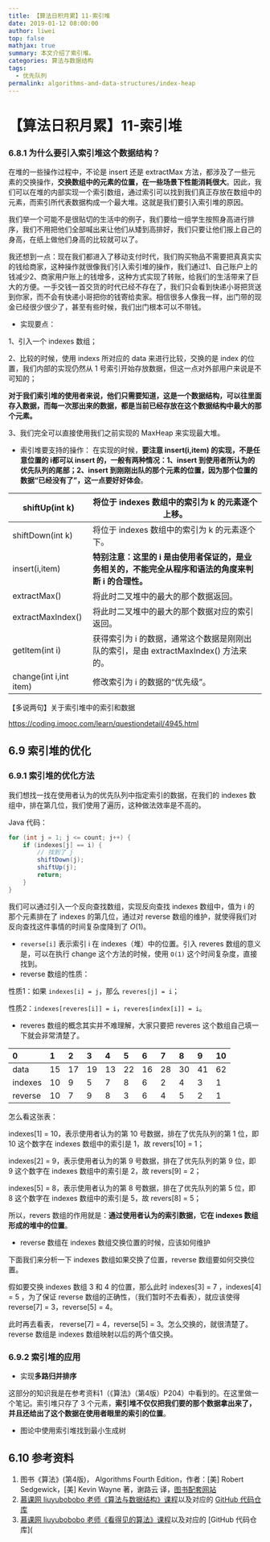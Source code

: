 ```yaml
---
title: 【算法日积月累】11-索引堆
date: 2019-01-12 08:00:00
author: liwei
top: false
mathjax: true
summary: 本文介绍了索引堆。
categories: 算法与数据结构
tags:
  - 优先队列
permalink: algorithms-and-data-structures/index-heap
---
```


# 【算法日积月累】11-索引堆

### 6.8.1 为什么要引入索引堆这个数据结构？

在堆的一些操作过程中，不论是 insert 还是 extractMax 方法，都涉及了一些元素的交换操作，**交换数组中的元素的位置，在一些场景下性能消耗很大**。因此，我们可以在堆的内部实现一个索引数组，通过索引可以找到我们真正存放在数组中的元素，而索引所代表数据构成一个最大堆。这就是我们要引入索引堆的原因。

我们举一个可能不是很贴切的生活中的例子，我们要给一组学生按照身高进行排序，我们不用把他们全部喊出来让他们从矮到高排好，我们只要让他们报上自己的身高，在纸上做他们身高的比较就可以了。

我还想到一点：现在我们都进入了移动支付时代，我们购买物品不需要把真真实实的钱给商家，这种操作就很像我们引入索引堆的操作，我们通过1、自己账户上的钱减少2、商家用户账上的钱增多，这种方式实现了转账，给我们的生活带来了巨大的方便。一手交钱一首交货的时代已经不存在了，我们只会看到快递小哥把货送到你家，而不会有快递小哥把你的钱寄给卖家。相信很多人像我一样，出门带的现金已经很少很少了，甚至有些时候，我们出门根本可以不带钱。

- 实现要点：

1、引入一个 indexes 数组；

2、比较的时候，使用 indexs 所对应的 data 来进行比较，交换的是 index 的位置，我们内部的实现仍然从 1 号索引开始存放数据，但这一点对外部用户来说是不可知的；

**对于我们索引堆的使用者来说，他们只需要知道，这是一个数据结构，可以往里面存入数据，而每一次那出来的数据，都是当前已经存放在这个数据结构中最大的那个元素。**

3、我们完全可以直接使用我们之前实现的 MaxHeap 来实现最大堆。

- 索引堆要支持的操作： 在实现的时候，**要注意 insert(i,item) 的实现，不是任意位置的 i都可以 insert 的，一般有两种情况：1、insert 到使用者所认为的优先队列的尾部；2、insert 到刚刚出队的那个元素的位置，因为那个位置的数据“已经没有了”，这一点要好好体会**。

| shiftUp(int k)         | 将位于 indexes 数组中的索引为 k 的元素逐个上移。             |
| ---------------------- | ------------------------------------------------------------ |
| shiftDown(int k)       | 将位于 indexes 数组中的索引为 k 的元素逐个下。               |
| insert(i,item)         | **特别注意：这里的 i 是由使用者保证的，是业务相关的，不能完全从程序和语法的角度来判断  i 的合理性。** |
| extractMax()           | 将此时二叉堆中的最大的那个数据返回。                         |
| extractMaxIndex()      | 将此时二叉堆中的最大的那个数据对应的索引返回。               |
| getItem(int i)         | 获得索引为 i 的数据，通常这个数据是刚刚出队的索引，是由 extractMaxIndex() 方法来的。 |
| change(int i,int item) | 修改索引为 i 的数据的“优先级”。                              |

【多说两句】关于索引堆中的索引和数据

https://coding.imooc.com/learn/questiondetail/4945.html

## 6.9 索引堆的优化

### 6.9.1 索引堆的优化方法

我们想找一找在使用者认为的优先队列中指定索引的数据，在我们的 indexes 数组中，排在第几位，我们使用了遍历，这种做法效率是不高的。

Java 代码：

```java
for (int j = 1; j <= count; j++) {
    if (indexes[j] == i) {
        // 找到了 j
        shiftDown(j);
        shiftUp(j);
        return;
    }
}
```

我们可以通过引入一个反向查找数组，实现反向查找 indexes 数组中，值为 i 的那个元素排在了 indexes 的第几位，通过对 reverse 数组的维护，就使得我们对反向查找这件事情的时间复杂度降到了 $O(1)$。

- `reverse[i]` 表示索引 i 在 indexes（堆）中的位置。引入 reveres 数组的意义是，可以在执行 change 这个方法的时候，使用 `O(1)` 这个时间复杂度，直接找到。
- reverse 数组的性质：

性质1：如果 `indexes[i] = j`，那么 `reveres[j] = i`；

性质2：`indexes[reveres[i]] = i`，`reveres[index[i]] = i`。

- reveres 数组的概念其实并不难理解，大家只要把 reveres 这个数组自己填一下就会非常清楚了。

| 0       | 1    | 2    | 3    | 4    | 5    | 6    | 7    | 8    | 9    | 10   |
| :------ | :--- | :--- | :--- | :--- | :--- | :--- | :--- | :--- | :--- | :--- |
| data    | 15   | 17   | 19   | 13   | 22   | 16   | 28   | 30   | 41   | 62   |
| indexes | 10   | 9    | 5    | 7    | 8    | 6    | 2    | 4    | 3    | 1    |
| reverse | 10   | 7    | 9    | 8    | 3    | 6    | 4    | 5    | 2    | 1    |

怎么看这张表：

indexes[1] = 10，表示使用者认为的第 10 号数据，排在了优先队列的第 1 位，即 10 这个数字在 indexes 数组中的索引是 1，故 revers[10] = 1；

indexes[2] = 9，表示使用者认为的第 9 号数据，排在了优先队列的第 9 位，即 9 这个数字在 indexes 数组中的索引是 2，故 revers[9] = 2；

indexes[5] = 8，表示使用者认为的第 8 号数据，排在了优先队列的第 5 位，即 8 这个数字在 indexes 数组中的索引是 5，故 revers[8] = 5；

所以，revers 数组的作用就是：**通过使用者认为的索引数据，它在 indexes 数组形成的堆中的位置**。

- reverse 数组在 indexes 数组交换位置的时候，应该如何维护

下面我们来分析一下 indexes 数组如果交换了位置，reverse 数组要如何交换位置。

假如要交换 indexes 数组 3 和 4 的位置，那么此时 indexes[3] = 7 ，indexes[4] = 5 ，为了保证 reverse 数组的正确性，（我们暂时不去看表），就应该使得 reverse[7] = 3，reverse[5] = 4。

此时再去看表， reverse[7] = 4，reverse[5] = 3。怎么交换的，就很清楚了。reverse 数组是 indexes 数组映射以后的两个值交换。

### 6.9.2 索引堆的应用

- 实现**多路归并排序**

这部分的知识我是在参考资料1（《算法》（第4版）P204）中看到的。在这里做一个笔记。索引堆只存了 3 个元素，**索引堆不仅仅把我们要的那个数据拿出来了，并且还给出了这个数据在使用者眼里的索引的位置**。

- 图论中使用索引堆找到最小生成树

## 6.10 参考资料

1. 图书《算法》(第4版)， Algorithms Fourth Edition，作者：[美] Robert Sedgewick，[美] Kevin Wayne 著，谢路云 译，[图书配套网站](https://algs4.cs.princeton.edu/home/)
2. [慕课网 liuyubobobo 老师《算法与数据结构》课程](https://coding.imooc.com/class/71.html)以及对应的 [GitHub 代码仓库](https://github.com/liuyubobobo/Play-with-Algorithms)
3. [慕课网 liuyubobobo 老师《看得见的算法》课程](http://coding.imooc.com/class/138.html)以及对应的 [GitHub 代码仓库](